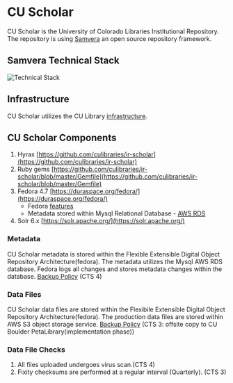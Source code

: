 # CU Scholar

CU Scholar is the University of Colorado Libraries Institutional Repository. The repository is using [Samvera](https://samvera.org/samvera-open-source-repository-framework) an open source repository framework. 

## Samvera Technical Stack

![Technical Stack](assets/Samvera-Components-Diagram.png)

## Infrastructure

CU Scholar utilizes the CU Library [infrastructure](/pages/infrastructure). 

## CU Scholar Components

1. Hyrax  [https://github.com/culibraries/ir-scholar](https://github.com/culibraries/ir-scholar)
2. Ruby gems [https://github.com/culibraries/ir-scholar/blob/master/Gemfile](https://github.com/culibraries/ir-scholar/blob/master/Gemfile)
3. Fedora 4.7 [https://duraspace.org/fedora/](https://duraspace.org/fedora/)
    * Fedora [features](https://duraspace.org/fedora/resources/publications/fedora-digital-preservation/)
    * Metadata stored within Mysql Relational Database - [AWS RDS](https://aws.amazon.com/rds/aurora/serverless/)
4. Solr 6.x [https://solr.apache.org/](https://solr.apache.org/)

### Metadata

CU Scholar metadata is stored within the Flexible Extensible Digital Object Repository Architecture(fedora). The metadata utilizes the Mysql AWS RDS database. Fedora logs all changes and stores metadata changes within the database. [Backup Policy](/pages/backup) (CTS 4)

### Data Files

CU Scholar data files are stored within the Flexibile Extensible Digital Object Repository Architecture(fedora). The production data files are stored within AWS S3 object storage service. [Backup Policy](/pages/backup) (CTS 3: offsite copy to CU Boulder PetaLibrary(implementation phase))

### Data File Checks

1. All files uploaded undergoes virus scan.(CTS 4)
2. Fixity checksums are performed at a regular interval (Quarterly). (CTS 3)
